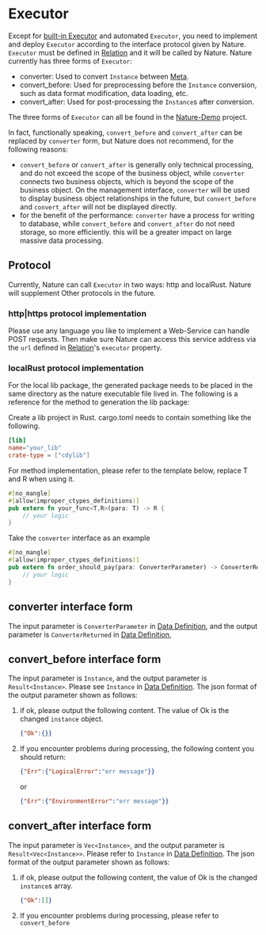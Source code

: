 # Executor

Except for [built-in Executor](built-in.md) and automated `Executor`, you need to implement and deploy `Executor` according to the interface protocol given by Nature. `Executor` must be defined in [Relation](relation.md) and it will be called by Nature. Nature currently has three forms of `Executor`:

- converter: Used to convert `Instance` between [Meta](meta.md).
- convert_before: Used for preprocessing before the `Instance` conversion, such as data format modification, data loading, etc.
- convert_after: Used for post-processing the `Instance`s after conversion.

The three forms of `Executor` can all be found in the [Nature-Demo](../../../nature-demo/README_EN.md) project.

In fact, functionally speaking, `convert_before` and `convert_after` can be replaced by `converter` form, but Nature does not recommend, for the following reasons:

- `convert_before` or `convert_after` is generally only technical processing, and do not exceed the scope of the business object, while `converter` connects two business objects, which is beyond the scope of the business object. On the management interface, `converter` will be used to display business object relationships in the future, but `convert_before` and `convert_after` will not be displayed directly.
- for the benefit of the performance: `converter` have a process for writing to database, while `convert_before` and `convert_after` do not need storage, so more efficiently. this will be a greater impact on large massive data processing.

## Protocol

Currently, Nature can call `Executor` in two ways: http and localRust. Nature will supplement Other protocols in the future.

### http|https protocol implementation

Please use any language you like to implement a Web-Service can handle POST requests. Then make sure Nature can access this service address via the `url` defined in [Relation](relation.md)'s `executor` property.

### localRust protocol implementation

For the local lib package, the generated package needs to be placed in the same directory as the nature executable file lived in. The following is a reference for the method to generation the lib package:

Create a lib project in Rust. cargo.toml needs to contain something like the following.

```toml
[lib]
name="your_lib"
crate-type = ["cdylib"]
```

For method implementation, please refer to the template below, replace T and R when using it.

```rust
#[no_mangle]
#[allow(improper_ctypes_definitions)]
pub extern fn your_func<T,R>(para: T) -> R {
	// your logic
}
```

Take the `converter` interface as an example

```rust
#[no_mangle]
#[allow(improper_ctypes_definitions)]
pub extern fn order_should_pay(para: ConverterParameter) -> ConverterReturned {
	// your logic
}
```

## converter interface form

The input parameter is `ConverterParameter` in [Data Definition](data-define.md), and the output parameter is `ConverterReturned` in [Data Definition](data-define.md),

## convert_before interface form

The input parameter is `Instance`, and the output parameter is `Result<Instance>`. Please see `Instance` in [Data Definition](data-define.md). The json format of the output parameter shown as follows:

1. if ok, please output the following content. The value of Ok is the changed `instance` object.

    ```json
    {"Ok":{}}
    ```

2. If you encounter problems during processing, the following content you should return:

    ```json
    {"Err":{"LogicalError":"err message"}}
    ```

    or

    ```json
    {"Err":{"EnvironmentError":"err message"}}
    ```

## convert_after interface form

The input parameter is `Vec<Instance>`, and the output parameter is `Result<Vec<Instance>>`. Please refer to `Instance` in [Data Definition](data-define.md). The json format of the output parameter shown as follows:

1. if ok, please output the following content, the value of Ok is the changed `instance`s array.

    ```json
    {"Ok":[]}
    ```

2. If you encounter problems during processing, please refer to `convert_before`